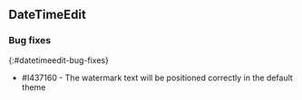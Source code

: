 ## DateTimeEdit

### Bug fixes
{:#datetimeedit-bug-fixes}

* \#I437160 - The watermark text will be positioned correctly in the default theme 